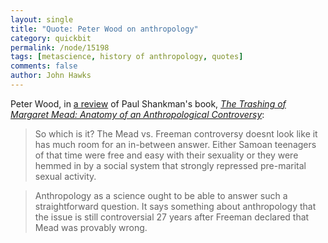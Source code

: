 ```yaml
---
layout: single 
title: "Quote: Peter Wood on anthropology" 
category: quickbit
permalink: /node/15198
tags: [metascience, history of anthropology, quotes] 
comments: false 
author: John Hawks 
---
```


Peter Wood, in <a href="http://chronicle.com/blogs/innovations/were-samoans-promiscuous/27941">a review</a> of Paul Shankman's book, <a href="http://www.amazon.com/gp/product/0299234541?ie=UTF8&tag=johnhawksanth-20&linkCode=as2&camp=1789&creative=390957&creativeASIN=0299234541"><i>The Trashing of Margaret Mead: Anatomy of an Anthropological Controversy</i></a>: 

<blockquote>So which is it? The Mead vs. Freeman controversy doesnt look like it has much room for an in-between answer. Either Samoan teenagers of that time were free and easy with their sexuality or they were hemmed in by a social system that strongly repressed pre-marital sexual activity.</blockquote>

<blockquote>Anthropology as a science ought to be able to answer such a straightforward question. It says something about anthropology that the issue is still controversial 27 years after Freeman declared that Mead was provably wrong.</blockquote>




